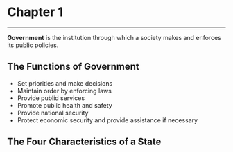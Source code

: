 # Chapter 1
---

**Government** is the institution through which a society makes and enforces its public policies.

## The Functions of Government
- Set priorities and make decisions
- Maintain order by enforcing laws
- Provide publid services
- Promote public health and safety
- Provide national security
- Protect economic security and provide assistance if necessary

## The Four Characteristics of a State
